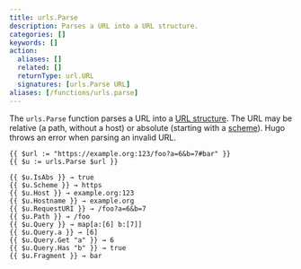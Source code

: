 ```yaml
---
title: urls.Parse
description: Parses a URL into a URL structure.
categories: []
keywords: []
action:
  aliases: []
  related: []
  returnType: url.URL
  signatures: [urls.Parse URL]
aliases: [/functions/urls.parse]
---
```


The `urls.Parse` function parses a URL into a [URL structure](https://godoc.org/net/url#URL). The URL may be relative (a path, without a host) or absolute (starting with a [scheme]). Hugo throws an error when parsing an invalid URL.

[scheme]: https://www.iana.org/assignments/uri-schemes/uri-schemes.xhtml#uri-schemes-1

```go-html-template
{{ $url := "https://example.org:123/foo?a=6&b=7#bar" }}
{{ $u := urls.Parse $url }}

{{ $u.IsAbs }} → true
{{ $u.Scheme }} → https
{{ $u.Host }} → example.org:123
{{ $u.Hostname }} → example.org
{{ $u.RequestURI }} → /foo?a=6&b=7
{{ $u.Path }} → /foo
{{ $u.Query }} → map[a:[6] b:[7]]
{{ $u.Query.a }} → [6]
{{ $u.Query.Get "a" }} → 6
{{ $u.Query.Has "b" }} → true
{{ $u.Fragment }} → bar
```
